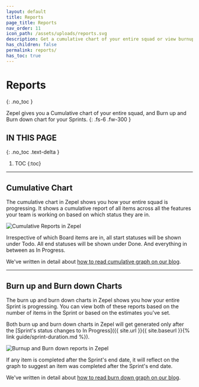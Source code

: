 ```yaml
---
layout: default
title: Reports
page_title: Reports
nav_order: 11
icon_path: /assets/uploads/reports.svg
description: Get a cumulative chart of your entire squad or view burnup and burndown charts of your Sprint.
has_children: false
permalink: reports/
has_toc: true
---
```


# Reports
{: .no_toc }

Zepel gives you a Cumulative chart of your entire squad, and Burn up and Burn down chart for your Sprints.
{: .fs-6 .fw-300 }

## IN THIS PAGE
{: .no_toc .text-delta }

1. TOC
{:toc}

---

## Cumulative Chart

The cumulative chart in Zepel shows you how your entire squad is progressing. It shows a cumulative report of all items across all the features your team is working on based on which status they are in.

![Cumulative Reports in Zepel](/guide/assets/uploads/zepel-cumulative-report.png "Cumulative Reports")

Irrespective of which Board items are in, all start statuses will be shown under Todo. All end statuses will be shown under Done. And everything in between as In Progress.

We've written in detail about [how to read cumulative graph on our blog](https://blog.zepel.io/cumulative-flow-diagram/?utm_source=zepelguide&utm_medium=reports).

---

## Burn up and Burn down Charts

The burn up and burn down charts in Zepel shows you how your entire Sprint is progressing. You can view both of these reports based on the number of items in the Sprint or based on the estimates you've set.

Both burn up and burn down charts in Zepel will get generated only after the [Sprint's status changes to In Progress]({{ site.url }}{{ site.baseurl }}{% link guide/sprint-duration.md %}).

![Burnup and Burn down reports in Zepel](/guide/assets/uploads/zepel-sprints.png "Burnup Report in Zepel")

If any item is completed after the Sprint's end date, it will reflect on the graph to suggest an item was completed after the Sprint's end date.

We've written in detail about [how to read burn down graph on our blog](https://blog.zepel.io/understanding-burndown-charts/?utm_source=zepelguide&utm_medium=reports).
